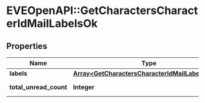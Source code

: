 # EVEOpenAPI::GetCharactersCharacterIdMailLabelsOk

## Properties
Name | Type | Description | Notes
------------ | ------------- | ------------- | -------------
**labels** | [**Array&lt;GetCharactersCharacterIdMailLabelsLabel&gt;**](GetCharactersCharacterIdMailLabelsLabel.md) | labels array | [optional] 
**total_unread_count** | **Integer** | total_unread_count integer | [optional] 


